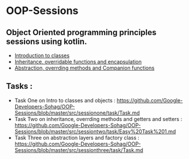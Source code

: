 # OOP-Sessions
## Object Oriented programming principles sessions using kotlin.
- [Introduction to classes](https://github.com/Google-Developers-Sohag/OOP-Sessions/blob/master/src/sessionone/SessionOne.kt)
- [Inheritance, overridable functions and encapsulation](https://github.com/Google-Developers-Sohag/OOP-Sessions/blob/master/src/sessiontwo/SessionTwo.kt)
- [Abstraction, overrding methods and Companion functions](https://github.com/Google-Developers-Sohag/OOP-Sessions/blob/master/src/sessionthree/SessionThree.kt)

## Tasks : 
- Task One on Intro to classes and objects : https://github.com/Google-Developers-Sohag/OOP-Sessions/blob/master/src/sessionone/task/Task.md
- Task Two on inheritance, overrding methods and getters and setters : https://github.com/Google-Developers-Sohag/OOP-Sessions/blob/master/src/sessiontwo/task/Easy%20Task%201.md
- Task Three on abstraction layers and factory class : https://github.com/Google-Developers-Sohag/OOP-Sessions/blob/master/src/sessionthree/task/Task.md
